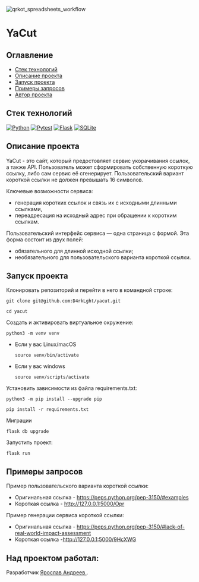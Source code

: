 ![qrkot_spreadsheets_workflow](https://github.com/D4rkLght/yacut/actions/workflows/yacut.yml/badge.svg)
# YaCut

## Оглавление

* [Стек технологий](#stack)
* [Описание проекта](#description)
* [Запуск проекта](#start_project)
* [Примеры запросов](#examples)
* [Автор проекта](#author)


## Стек технологий <a name="stack"></a>

[![Python](https://img.shields.io/badge/-Python-464641?style=flat-square&logo=Python)](https://www.python.org/)
[![Pytest](https://img.shields.io/badge/Pytest-464646?style=flat-square&logo=pytest)](https://docs.pytest.org/en/6.2.x/)
[![Flask](https://img.shields.io/badge/-Flask-464641?style=flat-square&logo=Flask)](https://flask.palletsprojects.com/en/2.3.x/)
[![SQLite](https://img.shields.io/badge/-SQLite-464641?style=flat-square&logo=SQLite)](https://www.sqlite.org/index.html)

## Описание проекта <a name="description"></a>

YaCut - это сайт, который предостовляет сервис укорачивания ссылок, а также API. Пользователь может сформировать собственную короткую ссылку, либо сам сервис её сгенерирует. Пользовательский вариант короткой ссылки не должен превышать 16 символов.

Ключевые возможности сервиса:
* генерация коротких ссылок и связь их с исходными длинными ссылками,
* переадресация на исходный адрес при обращении к коротким ссылкам.

Пользовательский интерфейс сервиса — одна страница с формой. Эта форма состоит из двух полей:
* обязательного для длинной исходной ссылки;
* необязательного для пользовательского варианта короткой ссылки.

## Запуск проекта <a name="start_project"></a>

Клонировать репозиторий и перейти в него в командной строке:

```
git clone git@github.com:D4rkLght/yacut.git
```

```
cd yacut
```

Cоздать и активировать виртуальное окружение:

```
python3 -m venv venv
```

* Если у вас Linux/macOS

    ```
    source venv/bin/activate
    ```

* Если у вас windows

    ```
    source venv/scripts/activate
    ```

Установить зависимости из файла requirements.txt:

```
python3 -m pip install --upgrade pip
```

```
pip install -r requirements.txt
```

Миграции

```
flask db upgrade
```

Запустить проект:

```
flask run
```

## Примеры запросов <a name="examples"></a>

Пример пользовательского варианта короткой ссылки:

* Оригинальная ссылка - https://peps.python.org/pep-3150/#examples
* Короткая ссылка - http://127.0.0.1:5000/Opr

Пример генерации сервиса короткой ссылки:

* Оригинальная ссылка - https://peps.python.org/pep-3150/#lack-of-real-world-impact-assessment
* Короткая ссылка -http://127.0.0.1:5000/9HcXWG

## Над проектом работал: <a name="author"></a>

Разработчик [Ярослав Андреев ](https://github.com/D4rkLght).
